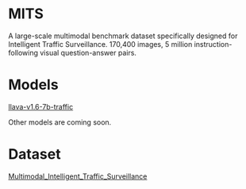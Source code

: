 # MITS
A large-scale multimodal benchmark dataset specifically designed for Intelligent Traffic Surveillance. 170,400 images, 5 million instruction-following visual question-answer pairs.


# Models
[llava-v1.6-7b-traffic](https://huggingface.co/LifeIsSoSolong/llava-v1.6-7b-traffic)

Other models are coming soon.

# Dataset
[Multimodal_Intelligent_Traffic_Surveillance](https://huggingface.co/datasets/LifeIsSoSolong/Multimodal_Intelligent_Traffic_Surveillance)
